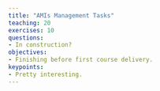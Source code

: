 ```yaml
---
title: "AMIs Management Tasks"
teaching: 20
exercises: 10
questions:
- In construction?
objectives:
- Finishing before first course delivery. 
keypoints:
- Pretty interesting.
---
```


<!-- > ## Prerequisites
> To complete --- this episode you will need:
> - to have 
{: .prereq} -->
